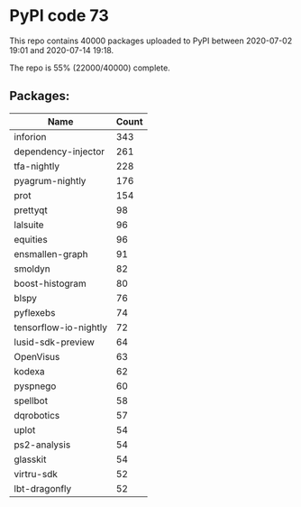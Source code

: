 # PyPI code 73

This repo contains 40000 packages uploaded to PyPI between 
2020-07-02 19:01 and 2020-07-14 19:18.

The repo is 55% (22000/40000) complete.

## Packages:

| Name  | Count |
| ----- | ----- |
| inforion | 343 |
| dependency-injector | 261 |
| tfa-nightly | 228 |
| pyagrum-nightly | 176 |
| prot | 154 |
| prettyqt | 98 |
| lalsuite | 96 |
| equities | 96 |
| ensmallen-graph | 91 |
| smoldyn | 82 |
| boost-histogram | 80 |
| blspy | 76 |
| pyflexebs | 74 |
| tensorflow-io-nightly | 72 |
| lusid-sdk-preview | 64 |
| OpenVisus | 63 |
| kodexa | 62 |
| pyspnego | 60 |
| spellbot | 58 |
| dqrobotics | 57 |
| uplot | 54 |
| ps2-analysis | 54 |
| glasskit | 54 |
| virtru-sdk | 52 |
| lbt-dragonfly | 52 |


